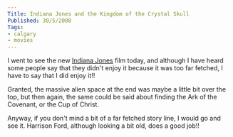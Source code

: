 ```yaml
---
Title: Indiana Jones and the Kingdom of the Crystal Skull
Published: 30/5/2008
Tags:
- calgary
- movies
---
```


I went to see the new [Indiana Jones](http://www.imdb.com/title/tt0367882/) film today, and although I have heard some people say that they didn't enjoy it because it was too far fetched, I have to say that I did enjoy it!!

Granted, the massive alien space at the end was maybe a little bit over the top, but then again, the same could be said about finding the Ark of the Covenant, or the Cup of Christ.

Anyway, if you don't mind a bit of a far fetched story line, I would go and see it. Harrison Ford, although looking a bit old, does a good job!!
